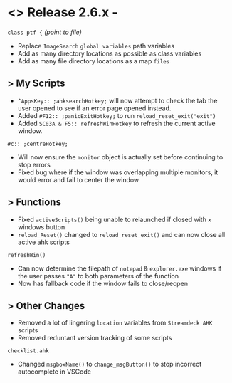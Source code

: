 # <> Release 2.6.x - 
`class ptf {` *(point to file)*
- Replace `ImageSearch` `global variables` path variables
- Add as many directory locations as possible as class variables
- Add as many file directory locations as a map `files`

## > My Scripts
- `^AppsKey:: ;ahksearchHotkey;` will now attempt to check the tab the user opened to see if an error page opened instead.
- Added `#F12:: ;panicExitHotkey;` to run `reload_reset_exit("exit")`
- Added `SC03A & F5:: refreshWinHotkey` to refresh the current active window.

`#c:: ;centreHotkey;` 
- Will now ensure the `monitor` object is actually set before continuing to stop errors
- Fixed bug where if the window was overlapping multiple monitors, it would error and fail to center the window

## > Functions
- Fixed `activeScripts()` being unable to relaunched if closed with `x` windows button
- `reload_Reset()` changed to `reload_reset_exit()` and can now close all active ahk scripts

`refreshWin()`
- Can now determine the filepath of `notepad` & `explorer.exe` windows if the user passes `"A"` to both parameters of the function
- Now has fallback code if the window fails to close/reopen

## > Other Changes
- Removed a lot of lingering `location` variables from `Streamdeck AHK` scripts
- Removed reduntant version tracking of some scripts

`checklist.ahk`
- Changed `msgboxName()` to `change_msgButton()` to stop incorrect autocomplete in VSCode